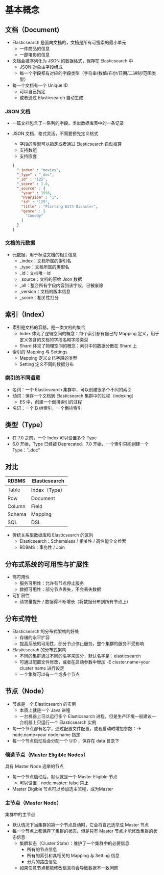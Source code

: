# 基本概念

## 文档（Document)

* Elasticsearch 是面向文档的，文档是所有可搜索的最小单元
  * 一件商品的信息
  * 一部电影的信息
* 文档会被序列化为 JSON 的数据格式，保存在 Elasticsearch 中
  * JSON 对象由字段组成
  * 每一个字段都有对应的字段类型（字符串/数值/布尔/日期/二进制/范围类型）
* 每一个文档有一个 Unique ID 
  * 可以自己指定
  * 或者通过 Elasticsearch 自动生成

### JSON 文档

* 一篇文档包含了一系列的字段。类似数据库表中的一条记录

* JSON 文档，格式灵活，不需要预先定义格式

  * 字段的类型可以指定或者通过 Elasticsearch 自动推算
  * 支持数组
  * 支持嵌套

  ``` json
  {
    "_index" : "movies",
    "_type" : "_doc",
    "_id" : "125",
    "_score" : 1.0,
    "_source" : {
      "year" : 1996,
      "@version" : "1",
      "id" : "125",
      "title" : "Flirting With Disaster",
      "genre" : [
        "Comedy"
      ]
    }
  }
  ```

### 文档的元数据

* 元数据，用于标注文档的相关信息
  * _index：文档所属的索引名
  * _type：文档所属的类型名
  * _id：文档唯一id
  * _source：文档的原始 Json 数据
  * _all：整合所有字段内容到该字段，已被废除
  * _version：文档的版本信息
  * _score：相关性打分

## 索引（Index）

* 索引是文档的容器，是一类文档的集合
  * Index 体现了逻辑空间的概念：每个索引都有自己的 Mapping 定义，用于定义包含的文档的字段名和字段类型
  * Shard 体现了物理空间的概念：索引中的数据分散在 Shard 上
* 索引的 Mapping 与 Settings
  * Mapping 定义文档字段的类型
  * Setting 定义不同的数据分布

### 索引的不同语意

* 名词：一个 Elasticsearch 集群中，可以创建很多个不同的索引
* 动词：保存一个文档到 Elasticsearch 集群中的过程（indexing）
  * ES 中，创建一个倒排索引的过程
* 名词：一个 B 树索引，一个倒排索引

## 类型（Type）

* 在 7.0 之前，一个 Index 可以设置多个 Type
* 6.0 开始，Type 已经被 Deprecated。7.0 开始，一个索引只能创建一个 Type：”_doc”

## 对比

| RDBMS  | Elasticsearch |
| :----- | ------------- |
| Table  | Index（Type） |
| Row    | Document      |
| Column | Field         |
| Schema | Mapping       |
| SQL    | DSL           |

* 传统关系型数据库和 Elasticsearch 的区别
  * Elasticsearch：Schemaless / 相关性 / 高性能全文检索
  * RDBMS：事务性 / Join

## 分布式系统的可用性与扩展性

* 高可用性
  * 服务可用性：允许有节点停止服务
  * 数据可用性：部分节点丢失，不会丢失数据
* 可扩展性
  * 请求量提升 / 数据得不断增长（将数据分布到所有节点上）

## 分布式特性

* Elasticsearch 的分布式架构的好处
  * 存储的水平扩容
  * 提高系统的可用性，部分节点停止服务，整个集群的服务不受影响
* Elasticsearch 的分布式架构
  * 不同的集群通过不同的名字来区分，默认名字是：elasticsearch
  * 可通过配置文件修改，或者在启动参数中增加 -E cluster.name=your cluster name 进行设定
  * 一个集群可以有一个或多个节点

## 节点（Node）

* 节点是一个 Elasticsearch 的实例
  * 本质上就是一个 Java 进程
  * 一台机器上可以运行多个 Elasticsearch 进程，但是生产环境一般建议一台机器上只运行一个 Elasticsearch 实例
* 每一个节点都有名字，通过配置文件配置，或者启动时增加参数：-E node.name=your node name 指定
* 每一个节点启动后会分配一个 UID ，保存在 data 目录下

### 候选节点（Master Eligible Nodes）

具有 Master Node 选举的节点

* 每一个节点启动后，默认就是一个 Master Eligible 节点
  * 可以设置：node.master: false 禁止
* Master Eligible 节点可以参加选主流程，成为Master

### 主节点（Master Node）

集群中的主节点

* 默认情况下当集群的第一个节点启动时，它会将自己选举成 Master 节点
* 每一个节点上都保存了集群的状态，但是只有 Master 节点才能修改集群的状态信息
  * 集群状态（Cluster State）：维护了一个集群中的必要信息
    * 所有的节点信息
    * 所有的索引和其相关的 Mapping 与 Setting 信息
    * 分片的路由信息
  * 如果任意节点都能修改信息将会导致数据不一致问题

